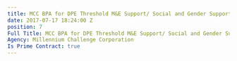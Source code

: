 ```yaml
---
title: MCC BPA for DPE Threshold M&E Support/ Social and Gender Support
date: 2017-07-17 18:24:00 Z
position: 7
Full Title: MCC BPA for DPE Threshold M&E Support/ Social and Gender Support (2015-2018)
Agency: Millennium Challenge Corporation
Is Prime Contract: true
---
```


